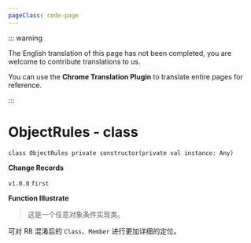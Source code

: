 ```yaml
---
pageClass: code-page
---
```


::: warning

The English translation of this page has not been completed, you are welcome to contribute translations to us.

You can use the **Chrome Translation Plugin** to translate entire pages for reference.

:::

# ObjectRules <span class="symbol">- class</span>

```kotlin:no-line-numbers
class ObjectRules private constructor(private val instance: Any)
```

**Change Records**

`v1.0.0` `first`

**Function Illustrate**

> 这是一个任意对象条件实现类。

可对 R8 混淆后的 `Class`、`Member` 进行更加详细的定位。